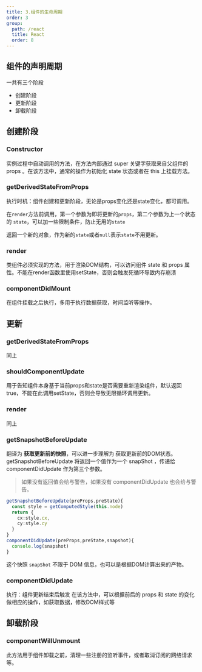 ```yaml
---
title: 3.组件的生命周期
order: 3
group:
  path: /react
  title: React
  order: 8
---
```


## 组件的声明周期
一共有三个阶段
* 创建阶段
* 更新阶段
* 卸载阶段

## 创建阶段
### Constructor
实例过程中自动调用的方法，在方法内部通过 super 关键字获取来自父组件的 props 。在该方法中，通常的操作为初始化 state 状态或者在 this 上挂载方法。

### getDerivedStateFromProps
执行时机：组件创建和更新阶段，无论是props变化还是state变化，都可调用。

在`render`方法前调用，第一个参数为即将更新的`props`，第二个参数为上一个状态的 `state`，可以加一些限制条件，防止无用的`state`

返回一个新的对象，作为新的`state`或者`null`表示`state`不用更新。

### render
类组件必须实现的方法，用于渲染DOM结构，可以访问组件 state 和 props 属性。不能在render函数里使用setState，否则会触发死循环导致内存崩溃

### componentDidMount
在组件挂载之后执行，多用于执行数据获取，时间监听等操作。

## 更新
### getDerivedStateFromProps
同上

### shouldComponentUpdate
用于告知组件本身基于当前props和state是否需要重新渲染组件，默认返回 true，不能在此调用setState，否则会导致无限循环调用更新。

### render
同上

### getSnapshotBeforeUpdate
翻译为 **获取更新前的快照**，可以进一步理解为 获取更新前的DOM状态。 getSnapshotBeforeUpdate 将返回一个值作为一个 snapShot ，传递给 componentDidUpdate 作为第三个参数。
> 如果没有返回值会给与警告，如果没有 componentDidUpdate 也会给与警告。

```ts
getSnapshotBeforeUpdate(preProps,preState){
  const style = getComputedStyle(this.node)
  return {
    cx:style.cx,
    cy:style.cy
  }
}
componentDidUpdate(preProps,preState,snapshot){
  console.log(snapshot)
}
```
这个快照 `snapShot` 不限于 DOM 信息，也可以是根据DOM计算出来的产物。
### componentDidUpdate
执行：组件更新结束后触发
在该方法中，可以根据前后的 props 和 state 的变化做相应的操作，如获取数据，修改DOM样式等

## 卸载阶段
### componentWillUnmount
此方法用于组件卸载之前，清理一些注册的监听事件，或者取消订阅的网络请求等。